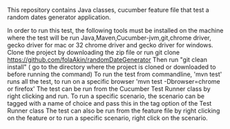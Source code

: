 This repository contains Java classes, cucumber feature file that test a random dates generator application.

In order to run this test, the following tools must be installed on the machine where the test will be run
Java,Maven,Cucumber-jvm,git,chrome driver, gecko driver for mac or 32 chrome driver and gecko driver for windows.
Clone the project by downloading the zip file or run git clone https://github.com/folaAkin/randomDateGenerator
Then run "git clean install" ( go to the directory where the project is cloned or downloaded to before running the command)
To run the test from commandline, 'mvn test' runs all the test, to run on a specific browser 'mvn test -Dbrowser=chrome or firefox'
The test can be run from the Cucumber Test Runner class by right clicking and run. To run a specific scenario, the scenario can be tagged with a name of choice and pass this in the tag option of the Test Runner class
The test can also be run from the feature file by right clicking on the feature or to run a specific scenario, right click on the scenario.
